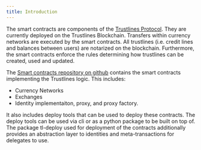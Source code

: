 ```yaml
---
title: Introduction
---
```


The smart contracts are components of the [Trustlines Protocol](https://trustlines.foundation/protocol.html).
They are currently deployed on the Trustlines Blockchain. 
Transfers within currency networks are executed by the smart contracts. All trustlines (i.e. credit lines and balances between users) are notarized on the blockchain. Furthermore, the smart contracts enforce the rules determining how trustlines can be created, used and updated.

The [Smart contracts repository on github](https://github.com/trustlines-protocol/contracts) contains the
smart contracts implementing the Trustlines logic. This includes:

- Currency Networks
- Exchanges
- Identity implementaiton, proxy, and proxy factory.

It also includes deploy tools that can be used to deploy these contracts. The deploy tools can be used via cli or as a python package to be built on top of. The package tl-deploy used for deployment of the contracts additionally provides an abstraction layer to identities and meta-transactions for delegates to use.
